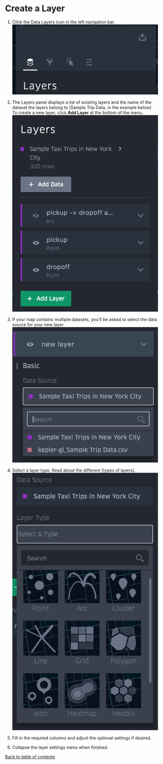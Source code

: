 # Create a Layer

1. Click the Data Layers icon in the left navigation bar.
![Add data layer](./photos/image39.png "Add data layer")

2. The Layers panel displays a list of existing layers and the name of the dataset the layers belong to (Sample Trip Data, in the example below). To create a new layer, click __Add Layer__ at the bottom of the menu.
![Add layer](./photos/image16.png "Add layer")

3. If your map contains multiple datasets, you’ll be asked to select the data source for your new layer.
![Select data source for layer](./photos/image28.png "Select data source for layer")

4. Select a layer type. Read about the different [types of layers].
![Select layer type](./photos/image41.png "Select layer type")

5. Fill in the required columns and adjust the optional settings if desired.
6. Collapse the layer settings menu when finished.

[Back to table of contents](../../README.md)
